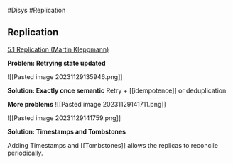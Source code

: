 #Disys
#Replication

## Replication
[5.1 Replication (Martin Kleppmann)](https://www.youtube.com/watch?v=mBUCF1WGI_I&list=PLeKd45zvjcDFUEv_ohr_HdUFe97RItdiB&index=14)

**Problem: Retrying state updated**

![[Pasted image 20231129135946.png]]


**Solution: Exactly once semantic**
Retry + [[idempotence]] or deduplication

**More problems**
![[Pasted image 20231129141711.png]]

![[Pasted image 20231129141759.png]]

**Solution: Timestamps and Tombstones**

Adding Timestamps and [[Tombstones]] allows the replicas to reconcile periodically. 